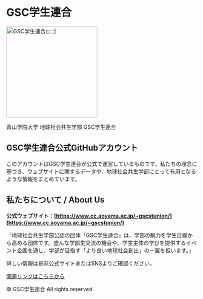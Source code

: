 # GSC学生連合
<img src="https://raw.githubusercontent.com/gscstunion/logo4gscstunion/refs/heads/main/logo/jpg/%E5%AD%A6%E9%80%A3%E3%83%AD%E3%82%B4%EF%BC%92_2048.jpg" alt="GSC学生連合ロゴ" height="240" />

青山学院大学 地球社会共生学部 GSC学生連合

## GSC学生連合公式GitHubアカウント
このアカウントはGSC学生連合が公式で運営しているものです。私たちの理念に基づき、ウェブサイトに関するデータや、地球社会共生学部にとって有用となるような情報をまとめています。

## 私たちについて / About Us
**公式ウェブサイト：[https://www.cc.aoyama.ac.jp/~gscstunion/](https://www.cc.aoyama.ac.jp/~gscstunion/)**

「地球社会共生学部公認の団体「GSC学生連合」は、学部の魅力を学生目線から高める団体です。盛んな学部生交流の機会や、学生主体の学びを提供するイベント企画を通し、学部が目指す「より良い地球社会創出」の一翼を担います。」


詳しい情報は是非公式サイトまたはSNSよりご確認ください。

[関連リンクはこちらから](https://github.com/gscstunion/.github/tree/main/web/)

© GSC学生連合 All rights reserved
